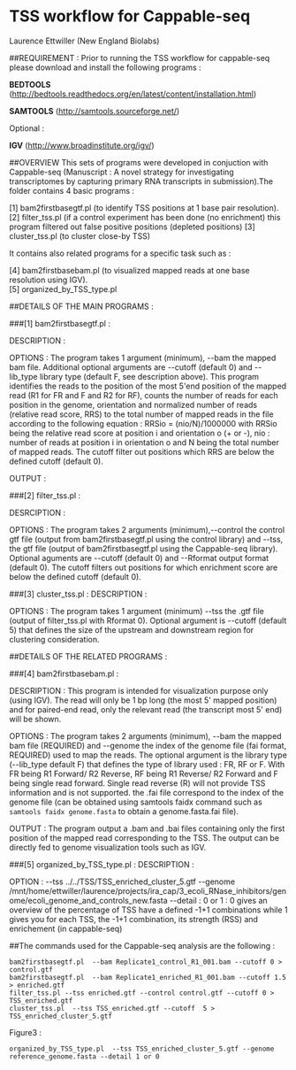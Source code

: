 # TSS workflow for Cappable-seq
 Laurence Ettwiller (New England Biolabs)


##REQUIREMENT : 
Prior to running the TSS workflow for cappable-seq please download and install the following programs :

**BEDTOOLS** (http://bedtools.readthedocs.org/en/latest/content/installation.html)

**SAMTOOLS** (http://samtools.sourceforge.net/)

Optional : 

**IGV** (http://www.broadinstitute.org/igv/)


##OVERVIEW
This sets of programs were developed in conjuction with Cappable-seq (Manuscript :
A novel strategy for investigating transcriptomes by capturing primary RNA transcripts in submission).The folder contains 4 basic programs :
 
 [1] bam2firstbasegtf.pl (to identify TSS positions at 1 base pair resolution).
 [2] filter_tss.pl (if a control experiment has been done (no enrichment) this program filtered out false positive positions (depleted positions)
 [3] cluster_tss.pl (to cluster close-by TSS)

It contains also related programs for a specific task such as :
   
  [4] bam2firstbasebam.pl (to visualized mapped reads at one base resolution using IGV).	
  [5] organized_by_TSS_type.pl 


##DETAILS OF THE MAIN PROGRAMS :

###[1] bam2firstbasegtf.pl :

DESCRIPTION :

OPTIONS :
The program takes 1 argument (minimum), --bam the mapped bam file. Additional optional arguments are --cutoff (default 0) and --lib_type 
library type (default F, see description above). This program identifies the reads to the position of the most 5'end position of the mapped read (R1 for FR and F and R2 for RF), counts the number of reads for each position in the genome, orientation and normalized number of reads (relative read score, RRS) to the total number of mapped reads in the file according to the following equation :  RRSio = (nio/N)/1000000 with RRSio being the relative read score at position i and orientation o (+ or -), nio : number of reads at position i in orientation o and N being the total number of mapped reads. The cutoff filter out positions which RRS are below the defined cutoff (default 0).

OUTPUT :


###[2] filter_tss.pl : 

DESRCIPTION :
    
OPTIONS :
The program takes 2 arguments (minimum),--control  the control gtf file (output from bam2firstbasegtf.pl using the control library) and --tss, the gtf file (output of bam2firstbasegtf.pl using the Cappable-seq library). Optional aguments are --cutoff (default 0) and --Rformat output format (default 0). The cutoff filters out positions for which enrichment score are below the defined cutoff (default 0). 

 
###[3] cluster_tss.pl : 
DESCRIPTION :

OPTIONS : 
The program takes 1 argument (minimum) --tss the .gtf file (output of filter_tss.pl with Rformat 0). Optional argument is --cutoff (default 5) that defines the size of the upstream and downstream region for clustering consideration. 


##DETAILS OF THE RELATED PROGRAMS :


###[4] bam2firstbasebam.pl :

DESCRIPTION : This program is intended for visualization purpose only (using IGV). The read will only be 1 bp long (the most 5' mapped position) and for paired-end read, only the relevant read (the transcript most 5' end) will be shown. 

OPTIONS :
The program takes 2 arguments (minimum), --bam the mapped bam file (REQUIRED) and --genome the index of the genome file (fai format, REQUIRED) used to map the reads. The optional argument is the library type (--lib_type default F) that defines the type of library used : FR, RF or F. With FR being R1 Forward/ R2 Reverse, RF being R1 Reverse/ R2 Forward and F being single read forward. Single read reverse (R) will not provide TSS information and is not supported. the .fai file correspond to the index of the genome file (can be obtained using samtools faidx command such as ```samtools faidx genome.fasta``` to obtain a genome.fasta.fai file). 

OUTPUT :
The program output a .bam and .bai files containing only the first position of the mapped read corresponding to the TSS. The output can be directly fed to genome visualization tools such as IGV.



###[5] organized_by_TSS_type.pl :
DESCRIPTION :

OPTION : --tss ../../TSS/TSS_enriched_cluster_5.gtf --genome /mnt/home/ettwiller/laurence/projects/ira_cap/3_ecoli_RNase_inhibitors/genome/ecoli_genome_and_controls_new.fasta --detail : 0 or 1 : 0 gives an overview of the percentage of TSS have a defined -1+1 combinations while 1 gives you for each TSS, the -1+1 combination, its strength (RSS) and enrichement (in cappable-seq) 


##The commands used for the Cappable-seq analysis are the following :
```
bam2firstbasegtf.pl  --bam Replicate1_control_R1_001.bam --cutoff 0 > control.gtf
bam2firstbasegtf.pl  --bam Replicate1_enriched_R1_001.bam --cutoff 1.5 > enriched.gtf
filter_tss.pl --tss enriched.gtf --control control.gtf --cutoff 0 > TSS_enriched.gtf
cluster_tss.pl  --tss TSS_enriched.gtf --cutoff  5 >  TSS_enriched_cluster_5.gtf
```
Figure3 :
```
organized_by_TSS_type.pl  --tss TSS_enriched_cluster_5.gtf --genome reference_genome.fasta --detail 1 or 0
```
